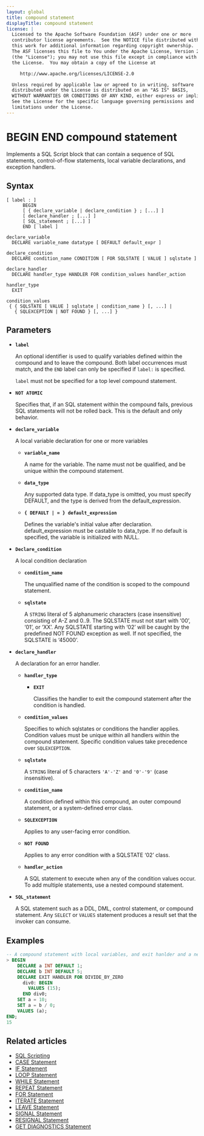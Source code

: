 ```yaml
---
layout: global
title: compound statement
displayTitle: compound statement
license: |
  Licensed to the Apache Software Foundation (ASF) under one or more
  contributor license agreements.  See the NOTICE file distributed with
  this work for additional information regarding copyright ownership.
  The ASF licenses this file to You under the Apache License, Version 2.0
  (the "License"); you may not use this file except in compliance with
  the License.  You may obtain a copy of the License at

     http://www.apache.org/licenses/LICENSE-2.0

  Unless required by applicable law or agreed to in writing, software
  distributed under the License is distributed on an "AS IS" BASIS,
  WITHOUT WARRANTIES OR CONDITIONS OF ANY KIND, either express or implied.
  See the License for the specific language governing permissions and
  limitations under the License.
---
```


# BEGIN END compound statement

Implements a SQL Script block that can contain a sequence of SQL statements, control-of-flow statements, local variable declarations, and exception handlers.

## Syntax

```
[ label : ]
      BEGIN
      [ { declare_variable | declare_condition } ; [...] ]
      [ declare_handler ; [...] ]
      [ SQL_statement ; [...] ]
      END [ label ]

declare_variable
  DECLARE variable_name datatype [ DEFAULT default_expr ]

declare_condition
  DECLARE condition_name CONDITION [ FOR SQLSTATE [ VALUE ] sqlstate ]

declare_handler
  DECLARE handler_type HANDLER FOR condition_values handler_action

handler_type
  EXIT

condition_values
 { { SQLSTATE [ VALUE ] sqlstate | condition_name } [, ...] |
   { SQLEXCEPTION | NOT FOUND } [, ...] }
```

## Parameters

- **`label`**

  An optional identifier is used to qualify variables defined within the compound and to leave the compound.
  Both label occurrences must match, and the `END` label can only be specified if `label:` is specified.

  `label` must not be specified for a top level compound statement.

- **`NOT ATOMIC`**

  Specifies that, if an SQL statement within the compound fails, previous SQL statements will not be rolled back.
  This is the default and only behavior.

- **`declare_variable`**

  A local variable declaration for one or more variables

  - **`variable_name`**

    A name for the variable.
    The name must not be qualified, and be unique within the compound statement.

  - **`data_type`**

    Any supported data type. If data_type is omitted, you must specify DEFAULT, and the type is derived from the default_expression.

  - **`{ DEFAULT | = } default_expression`**

    Defines the variable's initial value after declaration. default_expression must be castable to data_type. If no default is specified, the variable is initialized with NULL.

- **`Declare_condition`**

  A local condition declaration

  - **`condition_name`**

    The unqualified name of the condition is scoped to the compound statement.

  - **`sqlstate`**

    A `STRING` literal of 5 alphanumeric characters (case insensitive) consisting of A-Z and 0..9. The SQLSTATE must not start with ‘00’, ‘01’, or ‘XX’. Any SQLSTATE starting with ‘02’ will be caught by the predefined NOT FOUND exception as well. If not specified, the SQLSTATE is ‘45000’.

- **`declare_handler`**

  A declaration for an error handler.

  - **`handler_type`**

    - **`EXIT`**

      Classifies the handler to exit the compound statement after the condition is handled.

  - **`condition_values`**

    Specifies to which sqlstates or conditions the handler applies.
    Condition values must be unique within all handlers within the compound statement.
    Specific condition values take precedence over `SQLEXCEPTION`.

  - **`sqlstate`**

    A `STRING` literal of 5 characters `'A'-'Z'` and `'0'-'9'` (case insensitive).

  - **`condition_name`**

    A condition defined within this compound, an outer compound statement, or a system-defined error class.

  - **`SQLEXCEPTION`**

    Applies to any user-facing error condition.

  - **`NOT FOUND`**

    Applies to any error condition with a SQLSTATE ‘02’ class.

  - **`handler_action`**

    A SQL statement to execute when any of the condition values occur.
    To add multiple statements, use a nested compound statement.

- **`SQL_statement`**

  A SQL statement such as a DDL, DML, control statement, or compound statement.
  Any `SELECT` or `VALUES` statement produces a result set that the invoker can consume.

## Examples

```SQL
-- A compound statement with local variables, and exit hanlder and a nested compound.
> BEGIN
    DECLARE a INT DEFAULT 1;
    DECLARE b INT DEFAULT 5;
    DECLARE EXIT HANDLER FOR DIVIDE_BY_ZERO
      div0: BEGIN
        VALUES (15);
      END div0;
    SET a = 10;
    SET a = b / 0;
    VALUES (a);
END;
15
```

## Related articles

- [SQL Scripting](../sql-ref-scripting.md)
- [CASE Statement](/sql/language-manual/control-flow/case-stmt.md)
- [IF Statement](/sql/language-manual/control-flow/if-stmt.md)
- [LOOP Statement](/sql/language-manual/control-flow/loop-stmt.md)
- [WHILE Statement](/sql/language-manual/control-flow/while-stmt.md)
- [REPEAT Statement](/sql/language-manual/control-flow/repeat-stmt.md)
- [FOR Statement](/sql/language-manual/control-flow/for-stmt.md)
- [ITERATE Statement](/sql/language-manual/control-flow/iterate-stmt.md)
- [LEAVE Statement](/sql/language-manual/control-flow/leave-stmt.md)
- [SIGNAL Statement](/sql/language-manual/control-flow/signal-stmt.md)
- [RESIGNAL Statement](/sql/language-manual/control-flow/resignal-stmt.md)
- [GET DIAGNOSTICS Statement](/sql/language-manual/control-flow/get-diagnostics-stmt.md)
